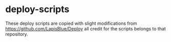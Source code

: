 # deploy-scripts

These deploy scripts are copied with slight modifications from https://github.com/LapisBlue/Deploy
all credit for the scripts belongs to that repository.
